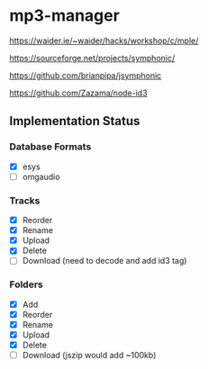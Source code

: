 # mp3-manager

https://waider.ie/~waider/hacks/workshop/c/mple/

https://sourceforge.net/projects/symphonic/

https://github.com/brianpipa/jsymphonic

https://github.com/Zazama/node-id3

## Implementation Status

### Database Formats

- [x] esys
- [ ] omgaudio

### Tracks

- [x] Reorder
- [x] Rename
- [x] Upload
- [x] Delete
- [ ] Download (need to decode and add id3 tag)

### Folders

- [x] Add
- [x] Reorder
- [x] Rename
- [x] Upload
- [x] Delete
- [ ] Download (jszip would add ~100kb)
